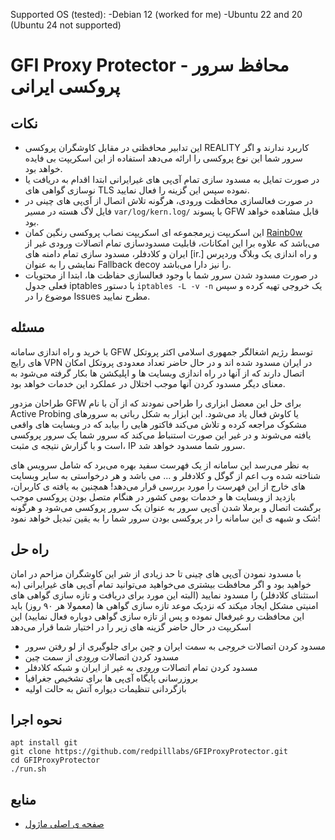 Supported OS (tested):
-Debian 12 (worked for me)
-Ubuntu 22 and 20
(Ubuntu 24 not supported)

<!-- markdownlint-disable MD034 -->
# GFI Proxy Protector - محافظ سرور پروکسی ایرانی

## نکات

- این تدابیر محافظتی در مقابل کاوشگران پروکسی REALITY کاربرد ندارند و اگر سرور شما این نوع پروکسی را ارائه می‌دهد استفاده از این اسکریپت بی فایده خواهد بود.
- در صورت تمایل به مسدود سازی تمام آی‌پی های غیرایرانی ابتدا اقدام به دریافت یا نوسازی گواهی های TLS نموده  سپس این گزینه را فعال نمایید.
- در صورت فعالسازی محافظت ورودی، هرگونه تلاش اتصال از آی‌پی های چینی در فایل لاگ هسته در مسیر `var/log/kern.log/` با پسوند GFW قابل مشاهده خواهد بود.
- این اسکریپت زیرمجموعه ای اسکریپت نصاب پروکسی رنگین کمان [Rainb0w](https://github.com/redpilllabs/Rainb0w) می‌باشد که علاوه برا این امکانات، قابلیت مسدودسازی تمام اتصالات ورودی غیر از ایران و کلادفلر، مسدود سازی تمام دامنه های [ir.] و راه اندازی یک وبلاگ وردپرس نمایشی را به عنوان Fallback decoy را نیز دارا می‌باشد.
- در صورت مسدود شدن سرور شما با وجود فعالسازی حفاظت ها، ابتدا از محتویات فعلی جدول iptables با دستور `iptables -L -v -n` یک خروجی تهیه کرده و سپس موضوع را در Issues مطرح نمایید.

## مسئله

با خرید و راه اندازی سامانه GFW توسط رژیم اشغالگر جمهوری اسلامی اکثر پروتکل های رایج  VPN در ایران مسدود شده اند و در حال حاضر تعداد معدودی پروتکل امکان اتصال دارند که از آنها در راه اندازی وبسایت ها و اپلیکشن ها بکار گرفته می‌شود به معنای دیگر مسدود کردن آنها موجب اختلال در عملکرد این  خدمات خواهد بود.

طراحان مزدور GFW برای حل این معضل ابزاری را طراحی نمودند که از آن با نام Active Probing یا کاوش فعال یاد می‌شود. این ابزار به شکل رباتی به سرورهای مشکوک مراجعه کرده و تلاش می‌کند فاکتور هایی را بیابد که در وبسایت های واقعی یافته می‌شوند و در غیر این صورت استنباط می‌کند که سرور شما یک  سرور پروکسی است و با گزارش نتیجه ی مثبت، IP سرور شما مسدود خواهد شد.

به نظر می‌رسد این سامانه از یک فهرست سفید بهره می‌برد که شامل سرویس های شناخته شده وب اعم از گوگل و کلادفلر و ... می‌ باشد و هر درخواستی به سایر وبسایت های خارج از این فهرست را مورد بررسی قرار می‌دهد! همچنین به یافته ی کاربران، بازدید از وبسایت ها و خدمات بومی کشور در هنگام متصل بودن پروکسی موجب برگشت اتصال و برملا شدن آی‌پی سرور به عنوان یک سرور پروکسی می‌شود و هرگونه شک و شبهه ی این سامانه را در پروکسی بودن سرور شما را به یقین تبدیل خواهد نمود!

## راه حل

با مسدود نمودن آی‌پی های چینی تا حد زیادی از شر این کاوشگران مزاحم در امان خواهید بود و اگر محافظت بیشتری می‌خواهید می‌توانید تمام آی‌پی های غیرایرانی (به استثنای کلادفلر) را مسدود نمایید (البته این مورد برای دریافت و تازه سازی گواهی های امنیتی مشکل ایجاد میکند که نزدیک موعد تازه سازی گواهی ها (معمولا هر ۹۰ روز) باید این محافظت رو غیرفعال نموده و پس از تازه سازی گواهی دوباره فعال نمایید)
این اسکریپت در حال حاضر گزینه های زیر را در اختیار شما قرار می‌دهد

- مسدود کردن اتصالات *خروجی* به سمت ایران و چین برای جلوگیری از لو رفتن سرور
- مسدود کردن اتصالات *ورودی* از سمت چین
- مسدود کردن تمام اتصالات *ورودی* به غیر از ایران و شبکه کلادفلر
- بروزرسانی پایگاه آی‌پی ها برای تشخیص جغرافیا
- بازگردانی تنظیمات دیواره آتش به حالت اولیه

## نحوه اجرا

```
apt install git
git clone https://github.com/redpilllabs/GFIProxyProtector.git
cd GFIProxyProtector
./run.sh
```

## منابع

- [صفحه ی اصلی ماژول](https://inai.de/projects/xtables-addons/geoip.php)
